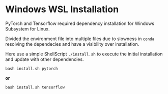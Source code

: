 # Windows WSL Installation

PyTorch and Tensorflow required dependency installation for Windows Subsystem for Linux. 

Divided the environment file into multiple files due to slowness in `conda` resolving the dependecies and have a visibility over installation.

Here use a simple ShellScript `./install.sh` to execute the initial installation and update with other dependencies. 

```shellscript
bash install.sh pytorch
```

**or**

```shellscript
bash install.sh tensorflow
```